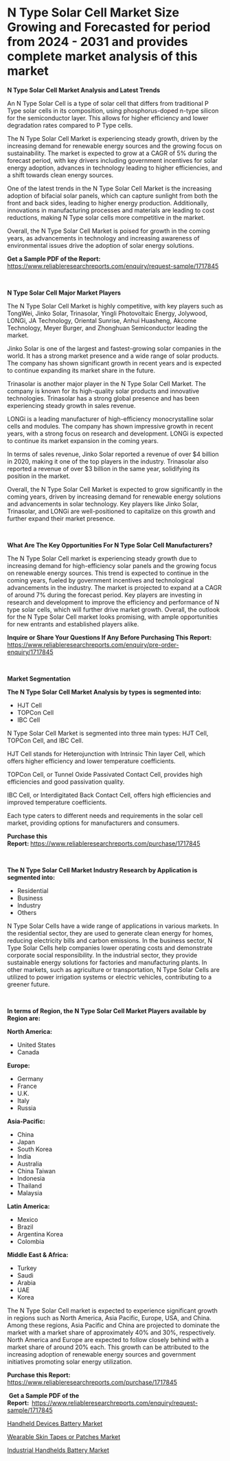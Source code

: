 <p><h1>N Type Solar Cell Market Size Growing and Forecasted for period from 2024 - 2031 and provides complete market analysis of this market</h1></p><p><strong>N Type Solar Cell Market Analysis and Latest Trends</strong></p>
<p><p>An N Type Solar Cell is a type of solar cell that differs from traditional P Type solar cells in its composition, using phosphorus-doped n-type silicon for the semiconductor layer. This allows for higher efficiency and lower degradation rates compared to P Type cells.</p><p>The N Type Solar Cell Market is experiencing steady growth, driven by the increasing demand for renewable energy sources and the growing focus on sustainability. The market is expected to grow at a CAGR of 5% during the forecast period, with key drivers including government incentives for solar energy adoption, advances in technology leading to higher efficiencies, and a shift towards clean energy sources.</p><p>One of the latest trends in the N Type Solar Cell Market is the increasing adoption of bifacial solar panels, which can capture sunlight from both the front and back sides, leading to higher energy production. Additionally, innovations in manufacturing processes and materials are leading to cost reductions, making N Type solar cells more competitive in the market.</p><p>Overall, the N Type Solar Cell Market is poised for growth in the coming years, as advancements in technology and increasing awareness of environmental issues drive the adoption of solar energy solutions.</p></p>
<p><strong>Get a Sample PDF of the Report:&nbsp;</strong> <a href="https://www.reliableresearchreports.com/enquiry/request-sample/1717845">https://www.reliableresearchreports.com/enquiry/request-sample/1717845</a></p>
<p>&nbsp;</p>
<p><strong>N Type Solar Cell Major Market Players</strong></p>
<p><p>The N Type Solar Cell Market is highly competitive, with key players such as TongWei, Jinko Solar, Trinasolar, Yingli Photovoltaic Energy, Jolywood, LONGi, JA Technology, Oriental Sunrise, Anhui Huasheng, Akcome Technology, Meyer Burger, and Zhonghuan Semiconductor leading the market.</p><p>Jinko Solar is one of the largest and fastest-growing solar companies in the world. It has a strong market presence and a wide range of solar products. The company has shown significant growth in recent years and is expected to continue expanding its market share in the future.</p><p>Trinasolar is another major player in the N Type Solar Cell Market. The company is known for its high-quality solar products and innovative technologies. Trinasolar has a strong global presence and has been experiencing steady growth in sales revenue.</p><p>LONGi is a leading manufacturer of high-efficiency monocrystalline solar cells and modules. The company has shown impressive growth in recent years, with a strong focus on research and development. LONGi is expected to continue its market expansion in the coming years.</p><p>In terms of sales revenue, Jinko Solar reported a revenue of over $4 billion in 2020, making it one of the top players in the industry. Trinasolar also reported a revenue of over $3 billion in the same year, solidifying its position in the market.</p><p>Overall, the N Type Solar Cell Market is expected to grow significantly in the coming years, driven by increasing demand for renewable energy solutions and advancements in solar technology. Key players like Jinko Solar, Trinasolar, and LONGi are well-positioned to capitalize on this growth and further expand their market presence.</p></p>
<p>&nbsp;</p>
<p><strong>What Are The Key Opportunities For N Type Solar Cell Manufacturers?</strong></p>
<p><p>The N Type Solar Cell market is experiencing steady growth due to increasing demand for high-efficiency solar panels and the growing focus on renewable energy sources. This trend is expected to continue in the coming years, fueled by government incentives and technological advancements in the industry. The market is projected to expand at a CAGR of around 7% during the forecast period. Key players are investing in research and development to improve the efficiency and performance of N type solar cells, which will further drive market growth. Overall, the outlook for the N Type Solar Cell market looks promising, with ample opportunities for new entrants and established players alike.</p></p>
<p><strong>Inquire or Share Your Questions If Any Before Purchasing This Report:</strong> <a href="https://www.reliableresearchreports.com/enquiry/pre-order-enquiry/1717845">https://www.reliableresearchreports.com/enquiry/pre-order-enquiry/1717845</a></p>
<p>&nbsp;</p>
<p><strong>Market Segmentation</strong></p>
<p><strong>The N Type Solar Cell Market Analysis by types is segmented into:</strong></p>
<p><ul><li>HJT Cell</li><li>TOPCon Cell</li><li>IBC Cell</li></ul></p>
<p><p>N Type Solar Cell Market is segmented into three main types: HJT Cell, TOPCon Cell, and IBC Cell. </p><p>HJT Cell stands for Heterojunction with Intrinsic Thin layer Cell, which offers higher efficiency and lower temperature coefficients. </p><p>TOPCon Cell, or Tunnel Oxide Passivated Contact Cell, provides high efficiencies and good passivation quality. </p><p>IBC Cell, or Interdigitated Back Contact Cell, offers high efficiencies and improved temperature coefficients. </p><p>Each type caters to different needs and requirements in the solar cell market, providing options for manufacturers and consumers.</p></p>
<p><strong>Purchase this Report:&nbsp;</strong><a href="https://www.reliableresearchreports.com/purchase/1717845">https://www.reliableresearchreports.com/purchase/1717845</a></p>
<p>&nbsp;</p>
<p><strong>The N Type Solar Cell Market Industry Research by Application is segmented into:</strong></p>
<p><ul><li>Residential</li><li>Business</li><li>Industry</li><li>Others</li></ul></p>
<p><p>N Type Solar Cells have a wide range of applications in various markets. In the residential sector, they are used to generate clean energy for homes, reducing electricity bills and carbon emissions. In the business sector, N Type Solar Cells help companies lower operating costs and demonstrate corporate social responsibility. In the industrial sector, they provide sustainable energy solutions for factories and manufacturing plants. In other markets, such as agriculture or transportation, N Type Solar Cells are utilized to power irrigation systems or electric vehicles, contributing to a greener future.</p></p>
<p>&nbsp;</p>
<p><strong>In terms of Region, the N Type Solar Cell Market Players available by Region are:</strong></p>
<p>
    <p> <strong> North America: </strong>
        <ul>
            <li>United States</li>
            <li>Canada</li>
        </ul>
        </p> 
    <p> <strong> Europe: </strong>
        <ul>
            <li>Germany</li>
            <li>France</li>
            <li>U.K.</li>
            <li>Italy</li>
            <li>Russia</li>
        </ul>
        </p> 
    <p> <strong> Asia-Pacific: </strong>
        <ul>
            <li>China</li>
            <li>Japan</li>
            <li>South Korea</li>
            <li>India</li>
            <li>Australia</li>
            <li>China Taiwan</li>
            <li>Indonesia</li>
            <li>Thailand</li>
            <li>Malaysia</li>
        </ul>
        </p> 
    <p> <strong> Latin America: </strong>
        <ul>
            <li>Mexico</li>
            <li>Brazil</li>
            <li>Argentina Korea</li>
            <li>Colombia</li>
        </ul>
        </p> 
    <p> <strong> Middle East & Africa: </strong>
        <ul>
            <li>Turkey</li>
            <li>Saudi</li>
            <li>Arabia</li>
            <li>UAE</li>
            <li>Korea</li>
        </ul>
    </p>
    </p>
<p><p>The N Type Solar Cell market is expected to experience significant growth in regions such as North America, Asia Pacific, Europe, USA, and China. Among these regions, Asia Pacific and China are projected to dominate the market with a market share of approximately 40% and 30%, respectively. North America and Europe are expected to follow closely behind with a market share of around 20% each. This growth can be attributed to the increasing adoption of renewable energy sources and government initiatives promoting solar energy utilization.</p></p>
<p><strong>Purchase this Report: </strong><a href="https://www.reliableresearchreports.com/purchase/1717845">https://www.reliableresearchreports.com/purchase/1717845</a></p>
<p>&nbsp;<strong>Get a Sample PDF of the Report:&nbsp;&nbsp;</strong><a href="https://www.reliableresearchreports.com/enquiry/request-sample/1717845">https://www.reliableresearchreports.com/enquiry/request-sample/1717845</a></p>
<p><strong></strong></p>
<p><p><a href="https://github.com/ruddyyedelwadw/Market-Research-Report-List-1/blob/main/handheld-devices-battery-market.md">Handheld Devices Battery Market</a></p><p><a href="https://github.com/rahu1506/Market-Research-Report-List-3/blob/main/wearable-skin-tapes-or-patches-market.md">Wearable Skin Tapes or Patches Market</a></p><p><a href="https://github.com/FassouRP/Market-Research-Report-List-3/blob/main/industrial-handhelds-battery-market.md">Industrial Handhelds Battery Market</a></p></p>